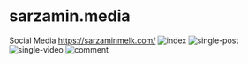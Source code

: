 # sarzamin.media
Social Media https://sarzaminmelk.com/
![index](https://user-images.githubusercontent.com/86561337/199458853-2f055761-43da-4d4d-9e93-19d363749b0b.PNG)
![single-post](https://user-images.githubusercontent.com/86561337/199458894-87ca1b39-1a60-4209-b338-0b2c731e4211.PNG)
![single-video](https://user-images.githubusercontent.com/86561337/199458947-14b441f3-33c5-4c8c-8bf6-171b9a044434.PNG)
![comment](https://user-images.githubusercontent.com/86561337/199458841-df6b1c5a-fb73-4f75-9700-83a059b3d85d.PNG)
